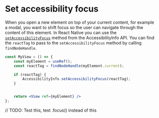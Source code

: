 # Set accessibility focus

When you open a new element on top of your current content, for example a modal, you want to shift focus so the user can navigate through the content of this element. In React Native you can use the [`setAccessibilityFocus`](https://reactnative.dev/docs/accessibilityinfo#setaccessibilityfocus) method from the AccessibilityInfo API. You can find the `reactTag` to pass to the `setAccessibilityFocus` method by calling `findNodeHandle`.

```jsx
const MyView = () => {
	const myElement = useRef();
	const reactTag = findNodeHandle(myElement.current);

	if (reactTag) {
		AccessibilityInfo.setAccessibilityFocus(reactTag);
	}


	return <View ref={myElement} />
};
```

// TODO: Test this, test .focus() instead of this